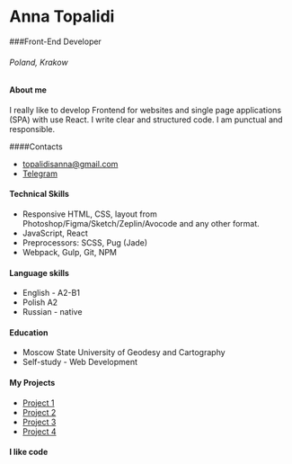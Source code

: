 # Anna Topalidi
###Front-End Developer
###### Poland, Krakow
#### About me
I really like to develop Frontend for websites and single page applications (SPA) with use React. I write clear and structured code. I am punctual and responsible.

####Contacts
- topalidisanna@gmail.com
- [Telegram](http://t.me/anna-top)

#### Technical Skills
- Responsive HTML, CSS, layout from Photoshop/Figma/Sketch/Zeplin/Avocode and any other format.
- JavaScript, React
- Preprocessors: SCSS, Pug (Jade)
- Webpack, Gulp, Git, NPM

#### Language skills
- English - A2-B1
- Polish A2
- Russian - native

#### Education
- Moscow State University of Geodesy and Cartography
- Self-study - Web Development

#### My Projects
- [Project 1](http://u98610.test-handyhost.ru/barber/)
- [Project 2](http://u98610.test-handyhost.ru/)
- [Project 3](http://u98610.test-handyhost.ru/customs/)
- [Project 4](http://u98610.test-handyhost.ru/constructor/)

#### I like code
